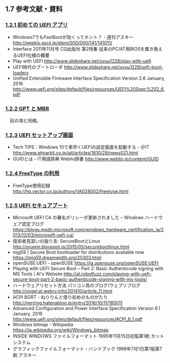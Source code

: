 
## 1.7 参考文献・資料

### [1.2.1 初めての UEFI アプリ](2-1_UEFI_Start.md)

* Windows7でもFastBootが効くってホント？ - 週刊アスキー
http://weekly.ascii.jp/elem/000/000/141/141011/
* Interface 2011年11月号 CQ出版社 第2特集 従来のPC/AT用BIOSを置き換えるUEFI仕様の概要
* Play with UEFI http://www.slideshare.net/syuu1228/play-with-uefi
* UEFI時代のブートローダ http://www.slideshare.net/syuu1228/uefi-boot-loaders
* Unified Extensible Firmware Interface Specification Version 2.6 January, 2016
http://www.uefi.org/sites/default/files/resources/UEFI%20Spec%202_6.pdf

### [1.2.2 GPT と MBR](2-2_UEFI_MBR.md)

　前の項と同様。

### [1.2.3 UEFI セットアップ画面](2-3_UEFI_SetupScreen.md)

* Tech TIPS：Windows 10で素早くUEFIの設定画面を起動する - ＠IT
http://www.atmarkit.co.jp/ait/articles/1610/28/news021.html
* GUIDとは - IT用語辞典 Weblio辞書
http://www.weblio.jp/content/GUID

### [1.2.4 FreeType の利用](chapter-1/2-4_UEFI_FreeType_MSVC.md)

* FreeType使用記録
http://hp.vector.co.jp/authors/VA028002/freetype.html

### [1.2.5 UEFI セキュアブート](2-5_UEFI_SecureBoot.md)

* Microsoft UEFI CA の署名ポリシーが更新されました – Windows ハードウェア認定ブログ
https://blogs.msdn.microsoft.com/windows_hardware_certification_ja/2013/12/03/microsoft-uefi-ca/
* 技術者見習いの独り言: SecureBootとLinux
http://orumin.blogspot.jp/2015/05/securebootlinux.html
* mjg59 | Secure Boot bootloader for distributions available now
https://mjg59.dreamwidth.org/20303.html
* openSUSE:UEFI - openSUSE
https://ja.opensuse.org/openSUSE:UEFI
* Playing with UEFI Secure Boot – Part 2: Basic Authenticode signing with MS Tools | Al's Website
http://al.robotfuzz.com/playing-with-uefi-secure-boot-part-2-basic-authenticode-signing-with-ms-tools/
* ハードウェアリセット方法 パソコン鳥のブログ/ウェブリブログ
http://vogel.at.webry.info/201410/article_11.html
* ACPI BGRT - ねりりんと借り初めのものがたり
http://neriring.hatenablog.jp/entry/2016/10/11/185011
* Advanced Configuration and Power Interface Specification Version 6.1 January, 2016
http://www.uefi.org/sites/default/files/resources/ACPI_6_1.pdf
* Windows bitmap - Wikipedia
https://ja.wikipedia.org/wiki/Windows_bitmap
* INSIDE WINDOWS ファイルフォーマット 1995年11月15日初版第1刷 カットシステム
* グラフィックファイルフォーマット・ハンドブック 1998年7月1日第1版第7刷 アスキー

